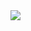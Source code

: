 <img src="https://img.shields.io/badge/yahoo-mail-purple?logo=yahoo&style=for-the-badge" />
<img2 scr= "https://img.shields.io/badge/-Firefox-black?logo=firefox&style=for-the-badge" />

